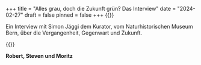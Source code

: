 +++
title = "Alles grau, doch die Zukunft grün? Das Interview"
date = "2024-02-27"
draft = false
pinned = false
+++
{{<lead>}}

Ein Interview mit Simon Jäggi dem Kurator, vom Naturhistorischen Museum Bern, über die Vergangenheit, Gegenwart und Zukunft.

{{</lead>}}

**Robert, Steven und Moritz**